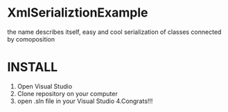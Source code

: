 # XmlSerializtionExample
the name describes itself, easy and cool serialization of classes connected by comoposition 
# INSTALL
1. Open Visual Studio
2. Clone repository on your computer
3. open .sln file in your Visual Studio
4.Congrats!!!

